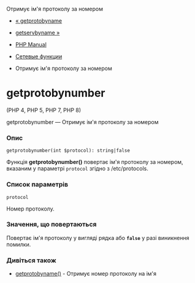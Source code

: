 Отримує ім'я протоколу за номером

-   [« getprotobyname](function.getprotobyname.html)
    
-   [getservbyname »](function.getservbyname.html)
    
-   [PHP Manual](index.html)
    
-   [Сетевые функции](ref.network.html)
    
-   Отримує ім'я протоколу за номером
    

# getprotobynumber

(PHP 4, PHP 5, PHP 7, PHP 8)

getprotobynumber — Отримує ім'я протоколу за номером

### Опис

```methodsynopsis
getprotobynumber(int $protocol): string|false
```

Функція **getprotobynumber()** повертає ім'я протоколу за номером, вказаним у параметрі `protocol` згідно з /etc/protocols.

### Список параметрів

`protocol`

Номер протоколу.

### Значення, що повертаються

Повертає ім'я протоколу у вигляді рядка або **`false`** у разі виникнення помилки.

### Дивіться також

-   [getprotobyname()](function.getprotobyname.html) - Отримує номер протоколу на ім'я